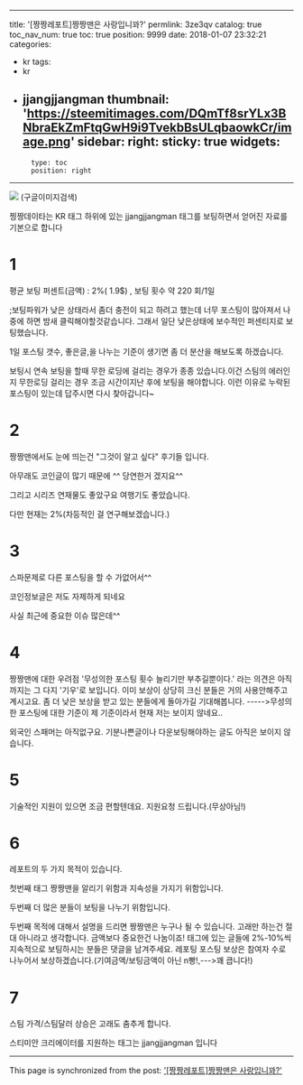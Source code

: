 
---
title: '[짱짱레포트]짱짱맨은 사랑입니꽈?'
permlink: 3ze3qv
catalog: true
toc_nav_num: true
toc: true
position: 9999
date: 2018-01-07 23:32:21
categories:
- kr
tags:
- kr
- jjangjjangman
thumbnail: 'https://steemitimages.com/DQmTf8srYLx3BNbraEkZmFtqGwH9i9TvekbBsULqbaowkCr/image.png'
sidebar:
    right:
        sticky: true
widgets:
    -
        type: toc
        position: right
---


![](https://steemitimages.com/DQmTf8srYLx3BNbraEkZmFtqGwH9i9TvekbBsULqbaowkCr/image.png)
(구글이미지검색)

찡짱데이타는 KR 태그 하위에 있는 jjangjjangman 태그를 보팅하면서 얻어진 자료를 기본으로 합니다


# 1
평균 보팅 퍼센트(금액) : 2%( 1.9$) , 보팅 횟수 약 220 회/1일

;보팅파워가  낮은 상태라서 좀더 충전이 되고 하려고 했는데 너무 포스팅이 많아져서 나중에 하면 밤새 클릭해야할것같습니다. 그래서 일단 낮은상태에 보수적인 퍼센티지로 보팅했습니다.

1일 포스팅 갯수, 좋은글,을 나누는 기준이 생기면 좀 더 분산을 해보도록 하겠습니다.

보팅시 연속 보팅을 할때 무한 로딩에 걸리는 경우가 종종 있습니다.이건 스팀의 에러인지 무한로딩 걸리는 경우 조금 시간이지난 후에 보팅을 해야합니다. 이런 이유로 누락된 포스팅이 있는데 답주시면 다시 찾아갑니다~

# 2
짱짱맨에서도 눈에 띄는건 "그것이 알고 싶다" 후기들 입니다.

아무래도 코인글이 많기 때문에 ^^ 당연한거 겠지요^^

그리고 시리즈 연재물도 좋았구요 여행기도 좋았습니다.

다만 현재는 2%(차등적인 걸 연구해보겠습니다.)

# 3
스파문제로 다른 포스팅을 할 수 가없어서^^

코인정보글은 저도 자제하게 되네요

사실 최근에 중요한 이슈 많은데^^

# 4

짱짱맨에 대한 우려점 '무성의한 포스팅 횟수 늘리기만 부추길뿐이다.' 라는 의견은 아직까지는 그 다지 '기우'로 보입니다. 이미 보상이 상당히 크신 분들은 거의 사용안해주고 계시고요. 좀 더 낮은 보상을 받고 있는 분들에게 돌아가길 기대해봅니다.
----->무성의한 포스팅에 대한 기준이 제 기준이라서 현재 저는 보이지 않네요..

외국인 스패머는 아직없구요.  기분나쁜글이나 다운보팅해야하는 글도 아직은 보이지 않습니다.

# 5
기술적인 지원이 있으면 조금 편할텐데요. 지원요청 드립니다.(무상아님!)

# 6

레포트의 두 가지 목적이 있습니다.

첫번째 태그 짱짱맨을 알리기 위함과 지속성을 가지기 위함입니다.

두번째 더 많은 분들이 보팅을 나누기 위함입니다.

두번째 목적에 대해서 설명을 드리면 짱짱맨은 누구나 될 수 있습니다. 고래만 하는건 절대 아니라고 생각합니다. 금액보다 중요한건 나눔이죠! 태그에 있는 글들에 2%-10%씩 지속적으로 보팅하시는 분들은 댓글을 남겨주세요. 
레포팅 포스팅 보상은 참여자 수로 나누어서 보상하겠습니다.(기여금액/보팅금액이 아닌 n빵!,--->꽤 큽니다!)




# 7 

스팀 가격/스팀달러 상승은 고래도 춤추게 합니다.

스티미안 크리에이터를 지원하는 태그는 jjangjjangman 입니다

- - -

This page is synchronized from the post: ['[짱짱레포트]짱짱맨은 사랑입니꽈?'](https://steemit.com/@virus707/3ze3qv)
